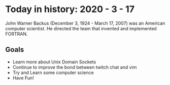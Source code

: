 Today in history: 2020 - 3 - 17
===============================

John Warner Backus (December 3, 1924 - March 17, 2007)
was an American computer scientist. He
directed the team that invented and implemented
FORTRAN.

Goals
-----

- Learn more about Unix Domain Sockets
- Continue to improve the bond between twitch chat and vim
- Try and Learn some computer science
- Have Fun!
